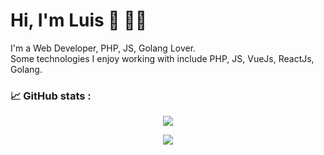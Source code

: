 # Hi, I'm Luis  👋 :man_technologist:	
I'm a Web Developer, PHP, JS, Golang Lover.
<br />
Some technologies I enjoy working with include PHP, JS, VueJs, ReactJs, Golang.

### :chart_with_upwards_trend: GitHub stats : 
<p align="center">
  <img align="center" src="https://github-readme-stats.vercel.app/api?username=luisfercho&show_icons=true&theme=vue-dark&count_private=true" />
</p>
<p align="center">
  <img align="center" src="https://github-readme-stats.vercel.app/api/top-langs/?username=luisfercho&layout=compact&show_icons=true&theme=vue-dark" />
</p>
<!--
<p align="center">
  <img align="center" src="https://github-readme-stats.vercel.app/api/wakatime?username=luisfercho" />
</p>
-->
